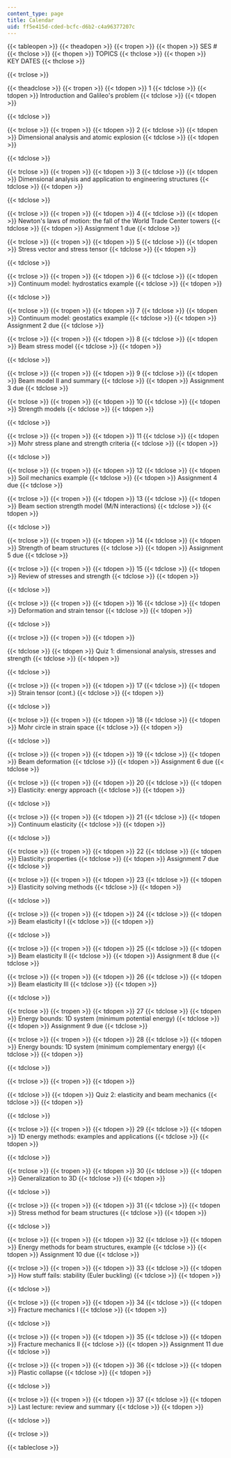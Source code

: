 ```yaml
---
content_type: page
title: Calendar
uid: ff5e415d-cded-bcfc-d6b2-c4a96377207c
---
```


{{< tableopen >}}
{{< theadopen >}}
{{< tropen >}}
{{< thopen >}}
SES #
{{< thclose >}}
{{< thopen >}}
TOPICS
{{< thclose >}}
{{< thopen >}}
KEY DATES
{{< thclose >}}

{{< trclose >}}

{{< theadclose >}}
{{< tropen >}}
{{< tdopen >}}
1
{{< tdclose >}}
{{< tdopen >}}
Introduction and Galileo's problem
{{< tdclose >}}
{{< tdopen >}}

{{< tdclose >}}

{{< trclose >}}
{{< tropen >}}
{{< tdopen >}}
2
{{< tdclose >}}
{{< tdopen >}}
Dimensional analysis and atomic explosion
{{< tdclose >}}
{{< tdopen >}}

{{< tdclose >}}

{{< trclose >}}
{{< tropen >}}
{{< tdopen >}}
3
{{< tdclose >}}
{{< tdopen >}}
Dimensional analysis and application to engineering structures
{{< tdclose >}}
{{< tdopen >}}

{{< tdclose >}}

{{< trclose >}}
{{< tropen >}}
{{< tdopen >}}
4
{{< tdclose >}}
{{< tdopen >}}
Newton's laws of motion: the fall of the World Trade Center towers
{{< tdclose >}}
{{< tdopen >}}
Assignment 1 due
{{< tdclose >}}

{{< trclose >}}
{{< tropen >}}
{{< tdopen >}}
5
{{< tdclose >}}
{{< tdopen >}}
Stress vector and stress tensor
{{< tdclose >}}
{{< tdopen >}}

{{< tdclose >}}

{{< trclose >}}
{{< tropen >}}
{{< tdopen >}}
6
{{< tdclose >}}
{{< tdopen >}}
Continuum model: hydrostatics example
{{< tdclose >}}
{{< tdopen >}}

{{< tdclose >}}

{{< trclose >}}
{{< tropen >}}
{{< tdopen >}}
7
{{< tdclose >}}
{{< tdopen >}}
Continuum model: geostatics example
{{< tdclose >}}
{{< tdopen >}}
Assignment 2 due
{{< tdclose >}}

{{< trclose >}}
{{< tropen >}}
{{< tdopen >}}
8
{{< tdclose >}}
{{< tdopen >}}
Beam stress model
{{< tdclose >}}
{{< tdopen >}}

{{< tdclose >}}

{{< trclose >}}
{{< tropen >}}
{{< tdopen >}}
9
{{< tdclose >}}
{{< tdopen >}}
Beam model II and summary
{{< tdclose >}}
{{< tdopen >}}
Assignment 3 due
{{< tdclose >}}

{{< trclose >}}
{{< tropen >}}
{{< tdopen >}}
10
{{< tdclose >}}
{{< tdopen >}}
Strength models
{{< tdclose >}}
{{< tdopen >}}

{{< tdclose >}}

{{< trclose >}}
{{< tropen >}}
{{< tdopen >}}
11
{{< tdclose >}}
{{< tdopen >}}
Mohr stress plane and strength criteria
{{< tdclose >}}
{{< tdopen >}}

{{< tdclose >}}

{{< trclose >}}
{{< tropen >}}
{{< tdopen >}}
12
{{< tdclose >}}
{{< tdopen >}}
Soil mechanics example
{{< tdclose >}}
{{< tdopen >}}
Assignment 4 due
{{< tdclose >}}

{{< trclose >}}
{{< tropen >}}
{{< tdopen >}}
13
{{< tdclose >}}
{{< tdopen >}}
Beam section strength model (M/N interactions)
{{< tdclose >}}
{{< tdopen >}}

{{< tdclose >}}

{{< trclose >}}
{{< tropen >}}
{{< tdopen >}}
14
{{< tdclose >}}
{{< tdopen >}}
Strength of beam structures
{{< tdclose >}}
{{< tdopen >}}
Assignment 5 due
{{< tdclose >}}

{{< trclose >}}
{{< tropen >}}
{{< tdopen >}}
15
{{< tdclose >}}
{{< tdopen >}}
Review of stresses and strength
{{< tdclose >}}
{{< tdopen >}}

{{< tdclose >}}

{{< trclose >}}
{{< tropen >}}
{{< tdopen >}}
16
{{< tdclose >}}
{{< tdopen >}}
Deformation and strain tensor
{{< tdclose >}}
{{< tdopen >}}

{{< tdclose >}}

{{< trclose >}}
{{< tropen >}}
{{< tdopen >}}

{{< tdclose >}}
{{< tdopen >}}
Quiz 1: dimensional analysis, stresses and strength
{{< tdclose >}}
{{< tdopen >}}

{{< tdclose >}}

{{< trclose >}}
{{< tropen >}}
{{< tdopen >}}
17
{{< tdclose >}}
{{< tdopen >}}
Strain tensor (cont.)
{{< tdclose >}}
{{< tdopen >}}

{{< tdclose >}}

{{< trclose >}}
{{< tropen >}}
{{< tdopen >}}
18
{{< tdclose >}}
{{< tdopen >}}
Mohr circle in strain space
{{< tdclose >}}
{{< tdopen >}}

{{< tdclose >}}

{{< trclose >}}
{{< tropen >}}
{{< tdopen >}}
19
{{< tdclose >}}
{{< tdopen >}}
Beam deformation
{{< tdclose >}}
{{< tdopen >}}
Assignment 6 due
{{< tdclose >}}

{{< trclose >}}
{{< tropen >}}
{{< tdopen >}}
20
{{< tdclose >}}
{{< tdopen >}}
Elasticity: energy approach
{{< tdclose >}}
{{< tdopen >}}

{{< tdclose >}}

{{< trclose >}}
{{< tropen >}}
{{< tdopen >}}
21
{{< tdclose >}}
{{< tdopen >}}
Continuum elasticity
{{< tdclose >}}
{{< tdopen >}}

{{< tdclose >}}

{{< trclose >}}
{{< tropen >}}
{{< tdopen >}}
22
{{< tdclose >}}
{{< tdopen >}}
Elasticity: properties
{{< tdclose >}}
{{< tdopen >}}
Assignment 7 due
{{< tdclose >}}

{{< trclose >}}
{{< tropen >}}
{{< tdopen >}}
23
{{< tdclose >}}
{{< tdopen >}}
Elasticity solving methods
{{< tdclose >}}
{{< tdopen >}}

{{< tdclose >}}

{{< trclose >}}
{{< tropen >}}
{{< tdopen >}}
24
{{< tdclose >}}
{{< tdopen >}}
Beam elasticity I
{{< tdclose >}}
{{< tdopen >}}

{{< tdclose >}}

{{< trclose >}}
{{< tropen >}}
{{< tdopen >}}
25
{{< tdclose >}}
{{< tdopen >}}
Beam elasticity II
{{< tdclose >}}
{{< tdopen >}}
Assignment 8 due
{{< tdclose >}}

{{< trclose >}}
{{< tropen >}}
{{< tdopen >}}
26
{{< tdclose >}}
{{< tdopen >}}
Beam elasticity III
{{< tdclose >}}
{{< tdopen >}}

{{< tdclose >}}

{{< trclose >}}
{{< tropen >}}
{{< tdopen >}}
27
{{< tdclose >}}
{{< tdopen >}}
Energy bounds: 1D system (minimum potential energy)
{{< tdclose >}}
{{< tdopen >}}
Assignment 9 due
{{< tdclose >}}

{{< trclose >}}
{{< tropen >}}
{{< tdopen >}}
28
{{< tdclose >}}
{{< tdopen >}}
Energy bounds: 1D system (minimum complementary energy)
{{< tdclose >}}
{{< tdopen >}}

{{< tdclose >}}

{{< trclose >}}
{{< tropen >}}
{{< tdopen >}}

{{< tdclose >}}
{{< tdopen >}}
Quiz 2: elasticity and beam mechanics
{{< tdclose >}}
{{< tdopen >}}

{{< tdclose >}}

{{< trclose >}}
{{< tropen >}}
{{< tdopen >}}
29
{{< tdclose >}}
{{< tdopen >}}
1D energy methods: examples and applications
{{< tdclose >}}
{{< tdopen >}}

{{< tdclose >}}

{{< trclose >}}
{{< tropen >}}
{{< tdopen >}}
30
{{< tdclose >}}
{{< tdopen >}}
Generalization to 3D
{{< tdclose >}}
{{< tdopen >}}

{{< tdclose >}}

{{< trclose >}}
{{< tropen >}}
{{< tdopen >}}
31
{{< tdclose >}}
{{< tdopen >}}
Stress method for beam structures
{{< tdclose >}}
{{< tdopen >}}

{{< tdclose >}}

{{< trclose >}}
{{< tropen >}}
{{< tdopen >}}
32
{{< tdclose >}}
{{< tdopen >}}
Energy methods for beam structures, example
{{< tdclose >}}
{{< tdopen >}}
Assignment 10 due
{{< tdclose >}}

{{< trclose >}}
{{< tropen >}}
{{< tdopen >}}
33
{{< tdclose >}}
{{< tdopen >}}
How stuff fails: stability (Euler buckling)
{{< tdclose >}}
{{< tdopen >}}

{{< tdclose >}}

{{< trclose >}}
{{< tropen >}}
{{< tdopen >}}
34
{{< tdclose >}}
{{< tdopen >}}
Fracture mechanics I
{{< tdclose >}}
{{< tdopen >}}

{{< tdclose >}}

{{< trclose >}}
{{< tropen >}}
{{< tdopen >}}
35
{{< tdclose >}}
{{< tdopen >}}
Fracture mechanics II
{{< tdclose >}}
{{< tdopen >}}
Assignment 11 due
{{< tdclose >}}

{{< trclose >}}
{{< tropen >}}
{{< tdopen >}}
36
{{< tdclose >}}
{{< tdopen >}}
Plastic collapse
{{< tdclose >}}
{{< tdopen >}}

{{< tdclose >}}

{{< trclose >}}
{{< tropen >}}
{{< tdopen >}}
37
{{< tdclose >}}
{{< tdopen >}}
Last lecture: review and summary
{{< tdclose >}}
{{< tdopen >}}

{{< tdclose >}}

{{< trclose >}}

{{< tableclose >}}